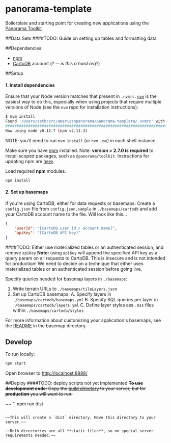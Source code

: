 # panorama-template
Boilerplate and starting point for creating new applications using the [Panorama Toolkit](https://github.com/americanpanorama/panorama)


##Data Sets
####TODO: Guide on setting up tables and formatting data

##Dependencies
* [npm](https://www.npmjs.com/)
* [CartoDB](https://cartodb.com/) account (_? -- is this a hard req?_)


##Setup

#### 1. Install dependencies

Ensure that your Node version matches that present in `.nvmrc`.
[`nvm`](https://github.com/creationix/nvm) is the easiest way to do this,
especially when using projects that require multiple versions of Node (see the
`nvm` repo for installation instructions):

```bash
$ nvm install
Found '/Users/seth/src/americanpanorama/panorama-template/.nvmrc' with version <0.12.7>
######################################################################## 100.0%
Now using node v0.12.7 (npm v2.11.3)
```

NOTE: you'll need to run `nvm install` (or `nvm use`) in each shell instance.

Make sure you have [npm](https://www.npmjs.com/) installed. Note: **version > 2.7.0 is required** to install scoped packages, such as `@panorama/toolkit`. Instructions for updating npm are [here](https://docs.npmjs.com/getting-started/installing-node#updating-npm).

Load required **npm** modules.

```bash
npm install
```

#### 2. Set up basemaps

If you're using CartoDB, either for data requests or basemaps:
Create a `config.json` file from `config.json.sample` in `./basemaps/cartodb` and add your CartoDB account name to the file. Will look like this...

```json
{
	"userId": "[CartoDB user id / account name]",
	"apiKey": "[CartoDB API key]"
}
```

####TODO: Either use materialized tables or an authenticated session, and remove `apiKey`
**Note:** using `apiKey` will append the specified API key as a query param on all requests to CartoDB. This is insecure and is not intended for production! We need to decide on a technique that either uses materialized tables or an authenticated session before going live.


Specify queries needed for basemap layers in `./basemaps`:

1. Write terrain URLs to `./basemaps/tileLayers.json`
2. Set up CartoDB basemaps:
	A. Specify layers in `./basemaps/cartodb/basemaps.yml`
	B. Specify SQL queries per layer in `./basemaps/cartodb/layers.yml`
	C. Define layer styles ass `.mss` files within `./basemaps/cartodb/styles`

For more information about customizing your application's basemaps, see the [README](basemaps/README.md) in the basemap directory.


## Develop
To run locally:

```bash
npm start
```
Open browser to [http://localhost:8888/](http://localhost:8888/)


##Deploy
####TODO: deploy scripts not yet implemented
~~**To use development code**: Copy the [build directory](./build) to your server, but for **production** you will want to run:~~

~~```
npm run dist
```~~

~~This will create a `dist` directory. Move this directory to your server.~~

~~Both directories are all **static files**, so no special server requirements needed.~~
